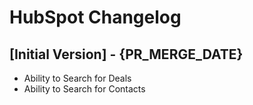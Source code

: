 # HubSpot Changelog

## [Initial Version] - {PR_MERGE_DATE}

- Ability to Search for Deals
- Ability to Search for Contacts
